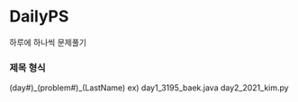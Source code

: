 # DailyPS

하루에 하나씩 문제풀기

### 제목 형식
(day#)\_(problem#)\_(LastName)
ex) day1_3195_baek.java
    day2_2021_kim.py
